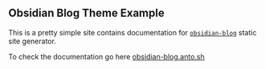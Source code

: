 ## Obsidian Blog Theme Example

This is a pretty simple site contains documentation for [`obsidian-blog`][obsidian-blog] static site generator.

To check the documentation go here [obsidian-blog.anto.sh][obsidian-blog-docs]

[obsidian-blog]: https://github.com/A/obsidian-blog
[obsidian-blog-docs]: https://obsidian-blog.anto.sh
